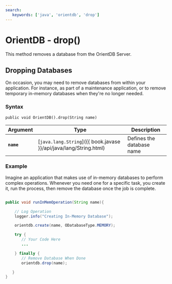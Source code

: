 ```yaml
---
search:
   keywords: ['java', 'orientdb', 'drop']
---
```


# OrientDB - drop()

This method removes a database from the OrientDB Server.

## Dropping Databases

On occasion, you may need to remove databases from within your application.  For instance, as part of a maintenance application, or to remove temporary in-memory databases when they're no longer needed.

### Syntax

```
public void OrientDB().drop(String name)
```

| Argument | Type | Description |
|---|---|---|
| **`name`** | [`java.lang.String`]({{ book.javase }}/api/java/lang/String.html) | Defines the database name |


### Example

Imagine an application that makes use of in-memory databases to perform complex operations.  Whenever you need one for a specific task, you create it, run the process, then remove the database once the job is complete.

```java

public void runInMemOperation(String name){

	// Log Operation
	logger.info("Creating In-Memory Database");

	orientdb.create(name, ODatabaseType.MEMORY);

	try {
	   // Your Code Here
	   ...

    } finally {
       // Remove Database When Done
	   orientdb.drop(name);

   }
}
```
